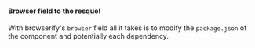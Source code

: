 
#### Browser field to the resque!

With browserify's `browser` field all it takes is to modify the `package.json`
of the component and potentially each dependency.

